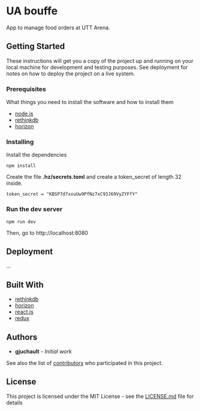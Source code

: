 # UA bouffe

App to manage food orders at UTT Arena.

## Getting Started

These instructions will get you a copy of the project up and running on your local machine for development and testing purposes. See deployment for notes on how to deploy the project on a live system.

### Prerequisites

What things you need to install the software and how to install them

* [node.js](https://nodejs.org/en/)
* [rethinkdb](https://www.rethinkdb.com/)
* [horizon](http://horizon.io/docs/getting-started/)

### Installing

Install the dependencies

```
npm install
```

Create the file **.hz/secrets.toml** and create a token_secret of length 32 inside.

```
token_secret = "KBSP7d7xxuUw9PfNz7xC93J69VyZYFfY"
```

### Run the dev server

```
npm run dev
```

Then, go to http://localhost:8080

## Deployment

...

## Built With

* [rethinkdb](https://www.rethinkdb.com/)
* [horizon](http://horizon.io/docs/getting-started/)
* [react.js](https://reactjs.org/)
* [redux](https://redux.js.org/)

## Authors

* **gjuchault** - *Initial work*

See also the list of [contributors](https://github.com/your/project/contributors) who participated in this project.

## License

This project is licensed under the MIT License - see the [LICENSE.md](LICENSE.md) file for details

